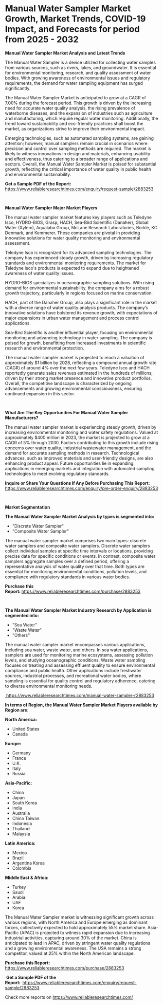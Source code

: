 <p><h1>Manual Water Sampler Market Growth, Market Trends, COVID-19 Impact, and Forecasts for period from 2025 - 2032</h1></p><p><strong>Manual Water Sampler Market Analysis and Latest Trends</strong></p>
<p><p>The Manual Water Sampler is a device utilized for collecting water samples from various sources, such as rivers, lakes, and groundwater. It is essential for environmental monitoring, research, and quality assessment of water bodies. With growing awareness of environmental issues and regulatory requirements, the demand for water sampling equipment has surged significantly.</p><p>The Manual Water Sampler Market is anticipated to grow at a CAGR of 7.00% during the forecast period. This growth is driven by the increasing need for accurate water quality analysis, the rising prevalence of waterborne diseases, and the expansion of industries such as agriculture and manufacturing, which require regular water monitoring. Additionally, the trend toward sustainability and eco-friendly practices shall boost the market, as organizations strive to improve their environmental impact.</p><p>Emerging technologies, such as automated sampling systems, are gaining attention; however, manual samplers remain crucial in scenarios where precision and control over sampling methods are required. The market is likely to witness innovations in design and materials, enhancing usability and effectiveness, thus catering to a broader range of applications and sectors. Overall, the Manual Water Sampler Market is poised for substantial growth, reflecting the critical importance of water quality in public health and environmental sustainability.</p></p>
<p><strong>Get a Sample PDF of the Report:&nbsp;</strong> <a href="https://www.reliableresearchtimes.com/enquiry/request-sample/2883253?utm_campaign=2719&utm_medium=2&utm_source=Github&utm_content=ia&utm_term=13032025&utm_id=manual-water-sampler">https://www.reliableresearchtimes.com/enquiry/request-sample/2883253</a></p>
<p>&nbsp;</p>
<p><strong>Manual Water Sampler Major Market Players</strong></p>
<p><p>The manual water sampler market features key players such as Teledyne Isco, HYDRO-BIOS, Grasp, HACH, Sea-Bird Scientific (Danaher), Global Water (Xylem), Aqualabo Group, McLane Research Laboratories, Bürkle, KC Denmark, and Kemmerer. These companies are pivotal in providing innovative solutions for water quality monitoring and environmental assessment.</p><p>Teledyne Isco is recognized for its advanced sampling technologies. The company has experienced steady growth, driven by increasing regulatory standards and environmental monitoring requirements. The market for Teledyne Isco's products is expected to expand due to heightened awareness of water quality issues.</p><p>HYDRO-BIOS specializes in oceanographic sampling solutions. With rising demand for environmental sustainability, the company aims for a robust growth trajectory, particularly in regions focused on marine conservation. </p><p>HACH, part of the Danaher Group, also plays a significant role in the market with a diverse range of water quality analysis products. The company’s innovative solutions have bolstered its revenue growth, with expectations of major expansions in urban water management and process control applications.</p><p>Sea-Bird Scientific is another influential player, focusing on environmental monitoring and advancing technology in water sampling. The company is poised for growth, benefitting from increased investments in scientific research and environmental protection.</p><p>The manual water sampler market is projected to reach a valuation of approximately $1 billion by 2028, reflecting a compound annual growth rate (CAGR) of around 4% over the next few years. Teledyne Isco and HACH reportedly generate sales revenues estimated in the hundreds of millions, driven by their strong market presence and innovative product portfolios. Overall, the competitive landscape is characterized by ongoing advancements and growing environmental consciousness, ensuring continued expansion in this sector.</p></p>
<p>&nbsp;</p>
<p><strong>What Are The Key Opportunities For Manual Water Sampler Manufacturers?</strong></p>
<p><p>The manual water sampler market is experiencing steady growth, driven by increasing environmental monitoring and water safety regulations. Valued at approximately $400 million in 2023, the market is projected to grow at a CAGR of 5% through 2030. Factors contributing to this growth include rising concerns over water quality, industrial wastewater management, and the demand for accurate sampling methods in research. Technological advances, such as improved materials and user-friendly designs, are also enhancing product appeal. Future opportunities lie in expanding applications in emerging markets and integration with automated sampling technologies to meet evolving regulatory standards.</p></p>
<p><strong>Inquire or Share Your Questions If Any Before Purchasing This Report:</strong> <a href="https://www.reliableresearchtimes.com/enquiry/pre-order-enquiry/2883253?utm_campaign=2719&utm_medium=2&utm_source=Github&utm_content=ia&utm_term=13032025&utm_id=manual-water-sampler">https://www.reliableresearchtimes.com/enquiry/pre-order-enquiry/2883253</a></p>
<p>&nbsp;</p>
<p><strong>Market Segmentation</strong></p>
<p><strong>The Manual Water Sampler Market Analysis by types is segmented into:</strong></p>
<p><ul><li>"Discrete Water Sampler"</li><li>"Composite Water Sampler"</li></ul></p>
<p><p>The manual water sampler market comprises two main types: discrete water samplers and composite water samplers. Discrete water samplers collect individual samples at specific time intervals or locations, providing precise data for specific conditions or events. In contrast, composite water samplers aggregate samples over a defined period, offering a representative analysis of water quality over that time. Both types are essential for monitoring environmental conditions, pollution levels, and compliance with regulatory standards in various water bodies.</p></p>
<p><strong>Purchase this Report:&nbsp;</strong><a href="https://www.reliableresearchtimes.com/purchase/2883253?utm_campaign=2719&utm_medium=2&utm_source=Github&utm_content=ia&utm_term=13032025&utm_id=manual-water-sampler">https://www.reliableresearchtimes.com/purchase/2883253</a></p>
<p>&nbsp;</p>
<p><strong>The Manual Water Sampler Market Industry Research by Application is segmented into:</strong></p>
<p><ul><li>"Sea Water"</li><li>"Waste Water"</li><li>"Others"</li></ul></p>
<p><p>The manual water sampler market encompasses various applications, including sea water, waste water, and others. In sea water applications, samplers are used for monitoring marine ecosystems, assessing pollution levels, and studying oceanographic conditions. Waste water sampling focuses on treating and assessing effluent quality to ensure environmental compliance and public health. Other applications include freshwater sources, industrial processes, and recreational water bodies, where sampling is essential for quality control and regulatory adherence, catering to diverse environmental monitoring needs.</p></p>
<p><a href="https://www.reliableresearchtimes.com/manual-water-sampler-r2883253?utm_campaign=2719&utm_medium=2&utm_source=Github&utm_content=ia&utm_term=13032025&utm_id=manual-water-sampler">&nbsp;https://www.reliableresearchtimes.com/manual-water-sampler-r2883253</a></p>
<p><strong>In terms of Region, the Manual Water Sampler Market Players available by Region are:</strong></p>
<p>
    <p> <strong> North America: </strong>
        <ul>
            <li>United States</li>
            <li>Canada</li>
        </ul>
        </p> 
    <p> <strong> Europe: </strong>
        <ul>
            <li>Germany</li>
            <li>France</li>
            <li>U.K.</li>
            <li>Italy</li>
            <li>Russia</li>
        </ul>
        </p> 
    <p> <strong> Asia-Pacific: </strong>
        <ul>
            <li>China</li>
            <li>Japan</li>
            <li>South Korea</li>
            <li>India</li>
            <li>Australia</li>
            <li>China Taiwan</li>
            <li>Indonesia</li>
            <li>Thailand</li>
            <li>Malaysia</li>
        </ul>
        </p> 
    <p> <strong> Latin America: </strong>
        <ul>
            <li>Mexico</li>
            <li>Brazil</li>
            <li>Argentina Korea</li>
            <li>Colombia</li>
        </ul>
        </p> 
    <p> <strong> Middle East & Africa: </strong>
        <ul>
            <li>Turkey</li>
            <li>Saudi</li>
            <li>Arabia</li>
            <li>UAE</li>
            <li>Korea</li>
        </ul>
    </p>
    </p>
<p><p>The Manual Water Sampler market is witnessing significant growth across various regions, with North America and Europe emerging as dominant forces, collectively expected to hold approximately 55% market share. Asia-Pacific (APAC) is projected to witness rapid expansion due to increasing industrial activities, capturing around 30% of the market. China is anticipated to lead in APAC, driven by stringent water quality regulations and a growing environmental awareness. The USA remains a strong competitor, valued at 25% within the North American landscape.</p></p>
<p><strong>Purchase this Report: </strong><a href="https://www.reliableresearchtimes.com/purchase/2883253?utm_campaign=2719&utm_medium=2&utm_source=Github&utm_content=ia&utm_term=13032025&utm_id=manual-water-sampler">https://www.reliableresearchtimes.com/purchase/2883253</a></p>
<p>&nbsp;<strong>Get a Sample PDF of the Report:&nbsp;&nbsp;</strong><a href="https://www.reliableresearchtimes.com/enquiry/request-sample/2883253?utm_campaign=2719&utm_medium=2&utm_source=Github&utm_content=ia&utm_term=13032025&utm_id=manual-water-sampler">https://www.reliableresearchtimes.com/enquiry/request-sample/2883253</a></p>
<p><strong></strong></p>
<p>Check more reports on <a href="https://www.reliableresearchtimes.com/?utm_campaign=2719&utm_medium=2&utm_source=Github&utm_content=ia&utm_term=13032025&utm_id=manual-water-sampler">https://www.reliableresearchtimes.com/</a></p>